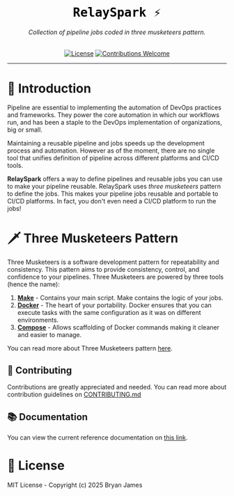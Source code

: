 <div align="center">

  <svg xmlns="http://www.w3.org/2000/svg" version="1.1" height="0">
    <defs>
      <filter id="glow">
        <feGaussianBlur stdDeviation="15" result="coloredBlur"/>
        <feMerge>
          <feMergeNode in="coloredBlur"/>
          <feMergeNode in="SourceGraphic"/>
        </feMerge>
      </filter>
    </defs>
  </svg>

  <link href="https://fonts.googleapis.com/css?family=Onest&display=swap" rel="stylesheet">

  <h1 style="font-family: Onest, monospace; color: black; ">RelaySpark ⚡</h1>
  <h6>Collection of pipeline jobs coded in three musketeers pattern.</h6>

  [![License](https://img.shields.io/github/license/BryanJames16/RelaySpark)](LICENSE)
  [![Contributions Welcome](https://img.shields.io/badge/Contributions-Welcome-brightgreen.svg?style=flat)](./CONTRIBUTING.md)

</div>

---

# 📜 Introduction

Pipeline are essential to implementing the  automation of DevOps practices and frameworks. They power the core automation in which our workflows run, and has been a staple to the DevOps implementation of organizations, big or small.

Maintaining a reusable pipeline and jobs speeds up the development process and automation. However as of the moment, there are no single tool that unifies definition of pipeline across different platforms and CI/CD tools.

**RelaySpark** offers a way to define pipelines and reusable jobs you can use to make your pipeline reusable. RelaySpark uses *three musketeers* pattern to define the jobs. This makes your pipeline jobs reusable and portable to CI/CD platforms. In fact, you don't even need a CI/CD platform to run the jobs!

# 🗡️ Three Musketeers Pattern

Three Musketeers is a software development pattern for repeatability and consistency. This pattern aims to provide consistency, control, and confidence to your pipelines. Three Musketeers are powered by three tools (hence the name):

1. **[Make](https://www.gnu.org/software/make/)** - Contains your main script. Make contains the logic of your jobs.
2. **[Docker](https://docs.docker.com/get-started/introduction/)** - The heart of your portability. Docker ensures that you can execute tasks with the same configuration as it was on different environments.
3. **[Compose](https://docs.docker.com/compose/)** - Allows scaffolding of Docker commands making it cleaner and easier to manage.

You can read more about Three Musketeers pattern [here](https://3musketeers.pages.dev/guide/).

## 🤝 Contributing

Contributions are greatly appreciated and needed. You can read more about contribution guidelines on [CONTRIBUTING.md](./CONTRIBUTING.md)

## 📚 Documentation

You can view the current reference documentation on [this link](./Docs/main.md).

# 📄 License
MIT License - Copyright (c) 2025 Bryan James
